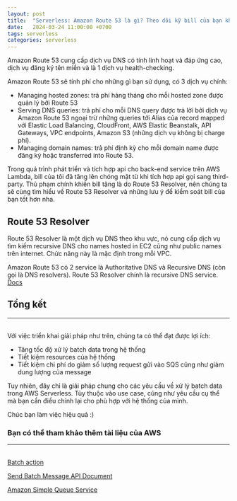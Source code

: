 ```yaml
---
layout: post
title:  "Serverless: Amazon Route 53 là gì? Theo dõi kỹ bill của bạn khi sử dụng Route 53 Resolver"
date:   2024-03-24 11:00:00 +0700
tags: serverless
categories: serverless
---
```


Amazon Route 53 cung cấp dịch vụ DNS có tính linh hoạt và đáp ứng cao, dịch vụ đăng ký tên miền và là 1 dịch vụ health-checking.

Amazon Route 53 sẽ tính phí cho những gì bạn sử dụng, có 3 dịch vụ chính:
* Managing hosted zones: trả phí hàng tháng cho mỗi hosted zone được quản lý bởi Route 53
* Serving DNS queries: trả phí cho mỗi DNS query được trả lời bởi dịch vụ Amazon Route 53 ngoại trừ những queries tới Alias của record mapped với Elastic Load Balancing, CloudFront, AWS Elastic Beanstalk, API Gateways, VPC endpoints, Amazon S3 (những dịch vụ không bị charge phí).
* Managing domain names: trả phí định kỳ cho mỗi domain name được đăng ký hoặc transferred into Route 53.

Trong quá trình phát triển và tích hợp api cho back-end service trên AWS Lambda, bill của tôi đã tăng lên chóng mặt từ khi tích hợp api gọi sang third-party. Thủ phạm chính khiến bill tăng là do Route 53 Resolver, nên chúng ta sẽ cùng tìm hiểu về Route 53 Resolver và những lưu ý để kiểm soát bill của bạn tốt hơn nha.

## **Route 53 Resolver**

Route 53 Resolver là một dịch vụ DNS theo khu vực, nó cung cấp dịch vụ tìm kiếm recursive DNS cho names hosted in EC2 cũng như public names trên internet. Chức năng này là mặc định trong mỗi VPC.

Amazon Route 53 có 2 service là Authoritative DNS và Recursive DNS (còn gọi là DNS resolvers). Route 53 Resolver chính là recursive DNS service. [Docs](https://aws.amazon.com/vi/route53/faqs/)


## **Tổng kết**
---
\
Với việc triển khai giải pháp như trên, chúng ta có thể đạt được lợi ích:
* Tăng tốc độ xử lý batch data trong hệ thống
* Tiết kiệm resources của hệ thống
* Tiết kiệm chi phí do giảm số lượng request gửi vào SQS cũng như giảm dung lượng của message

Tuy nhiên, đây chỉ là giải pháp chung cho các yêu cầu về xử lý batch data trong AWS Serverless. Tùy thuộc vào use case, cũng như yêu cầu cụ thể mà bạn cần điều chỉnh lại cho phù hợp với hệ thống của mình.

Chúc bạn làm việc hiệu quả :)

### **Bạn có thể tham khảo thêm tài liệu của AWS**
---
\
[Batch action](https://docs.aws.amazon.com/AWSSimpleQueueService/latest/SQSDeveloperGuide/sqs-batch-api-actions.html)

[Send Batch Message API Document](https://docs.aws.amazon.com/AWSSimpleQueueService/latest/APIReference/API_SendMessageBatch.html)

[Amazon Simple Queue Service](https://docs.aws.amazon.com/AWSSimpleQueueService/latest/SQSDeveloperGuide/welcome.html)